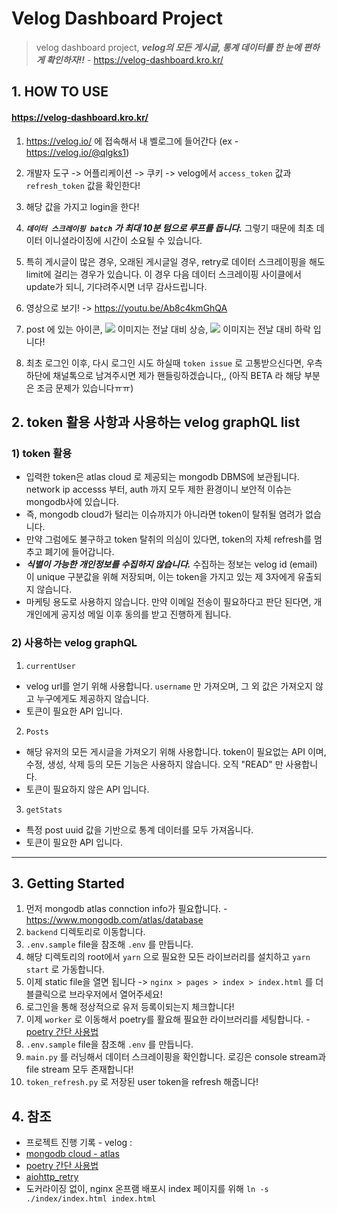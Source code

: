 # Velog Dashboard Project

> velog dashboard project, ***velog의 모든 게시글, 통계 데이터를 한 눈에 편하게 확인하자!!*** - https://velog-dashboard.kro.kr/

## 1. HOW TO USE

#### https://velog-dashboard.kro.kr/

1. https://velog.io/ 에 접속해서 내 벨로그에 들어간다 (ex - https://velog.io/@qlgks1)

2. 개발자 도구 -> 어플리케이션 -> 쿠키 -> velog에서 `access_token` 값과 `refresh_token` 값을 확인한다!

3. 해당 값을 가지고 login을 한다!

4. ***`데이터 스크레이핑 batch` 가 최대 10분 텀으로 루프를 돕니다.*** 그렇기 때문에 최초 데이터 이니셜라이징에 시간이 소요될 수 있습니다. 

5. 특히 게시글이 많은 경우, 오래된 게시글일 경우, retry로 데이터 스크레이핑을 해도 limit에 걸리는 경우가 있습니다. 이 경우 다음 데이터 스크레이핑 사이클에서 update가 되니, 기다려주시면 너무 감사드립니다. 

6. 영상으로 보기! -> https://youtu.be/Ab8c4kmGhQA

7. post 에 있는 아이콘, ![](https://img.icons8.com/external-royyan-wijaya-detailed-outline-royyan-wijaya/24/20c997/external-eyes-interface-royyan-wijaya-detailed-outline-royyan-wijaya.png) 이미지는 전날 대비 상승, ![](https://img.icons8.com/material-sharp/24/F25081/sleepy-eyes.png) 이미지는 전날 대비 하락 입니다!

8. 최초 로그인 이후, 다시 로그인 시도 하실때 `token issue` 로 고통받으신다면, 우측 하단에 채널톡으로 남겨주시면 제가 핸들링하겠습니다,, (아직 BETA 라 해당 부분은 조금 문제가 있습니다ㅠㅠ)

## 2. token 활용 사항과 사용하는 velog graphQL list

### 1) token 활용

- 입력한 token은 atlas cloud 로 제공되는 mongodb DBMS에 보관됩니다. network ip accesss 부터, auth 까지 모두 제한 환경이니 보안적 이슈는 mongodb사에 있습니다.
- 즉, mongodb cloud가 털리는 이슈까지가 아니라면 token이 탈취될 염려가 없습니다. 
- 만약 그럼에도 불구하고 token 탈취의 의심이 있다면, token의 자체 refresh를 멈추고 폐기에 들어갑니다. 
- ***식별이 가능한 개인정보를 수집하지 않습니다.*** 수집하는 정보는 velog id (email) 이 unique 구분값을 위해 저장되며, 이는 token을 가지고 있는 제 3자에게 유출되지 않습니다.
- 마케팅 용도로 사용하지 않습니다. 만약 이메일 전송이 필요하다고 판단 된다면, 개개인에게 공지성 메일 이후 동의를 받고 진행하게 됩니다. 

### 2) 사용하는 velog graphQL

1. `currentUser`
- velog url를 얻기 위해 사용합니다. `username` 만 가져오며, 그 외 값은 가져오지 않고 누구에게도 제공하지 않습니다.
- 토큰이 필요한 API 입니다.

2. `Posts`
- 해당 유저의 모든 게시글을 가져오기 위해 사용합니다. token이 필요없는 API 이며, 수정, 생성, 삭제 등의 모든 기능은 사용하지 않습니다. 오직 "READ" 만 사용합니다.
- 토큰이 필요하지 않은 API 입니다.

3. `getStats`
- 특정 post uuid 값을 기반으로 통계 데이터를 모두 가져옵니다.
- 토큰이 필요한 API 입니다.

---

## 3. Getting Started

1. 먼저 mongodb atlas connction info가 필요합니다. - https://www.mongodb.com/atlas/database
2. `backend` 디렉토리로 이동합니다.
3. `.env.sample` file을 참조해 `.env` 를 만듭니다.
4. 해당 디렉토리의 root에서 `yarn` 으로 필요한 모든 라이브러리를 설치하고 `yarn start` 로 가동합니다.
5. 이제 static file을 열면 됩니다 -> `nginx > pages > index > index.html` 를 더블클릭으로 브라우저에서 열어주세요!
6. 로그인을 통해 정상적으로 유저 등록이되는지 체크합니다!
7. 이제 `worker` 로 이동해서 poetry를 활요해 필요한 라이브러리를 세팅합니다. - [poetry 간단 사용법](https://velog.io/@qlgks1/python-poetry-%EC%84%A4%EC%B9%98%EB%B6%80%ED%84%B0-project-initializing-%ED%99%9C%EC%9A%A9%ED%95%98%EA%B8%B0)
8. `.env.sample` file을 참조해 `.env` 를 만듭니다.
9. `main.py` 를 러닝해서 데이터 스크레이핑을 확인합니다. 로깅은 console stream과 file stream 모두 존재합니다!
10. `token_refresh.py` 로 저장된 user token을 refresh 해줍니다!


## 4. 참조

- 프로젝트 진행 기록 - velog : 
- [mongodb cloud - atlas](https://www.mongodb.com/atlas/database)
- [poetry 간단 사용법](https://velog.io/@qlgks1/python-poetry-%EC%84%A4%EC%B9%98%EB%B6%80%ED%84%B0-project-initializing-%ED%99%9C%EC%9A%A9%ED%95%98%EA%B8%B0)
- [aiohttp_retry](https://github.com/inyutin/aiohttp_retry)
- 도커라이징 없이, nginx 온프램 배포시 index 페이지를 위해 `ln -s ./index/index.html index.html`